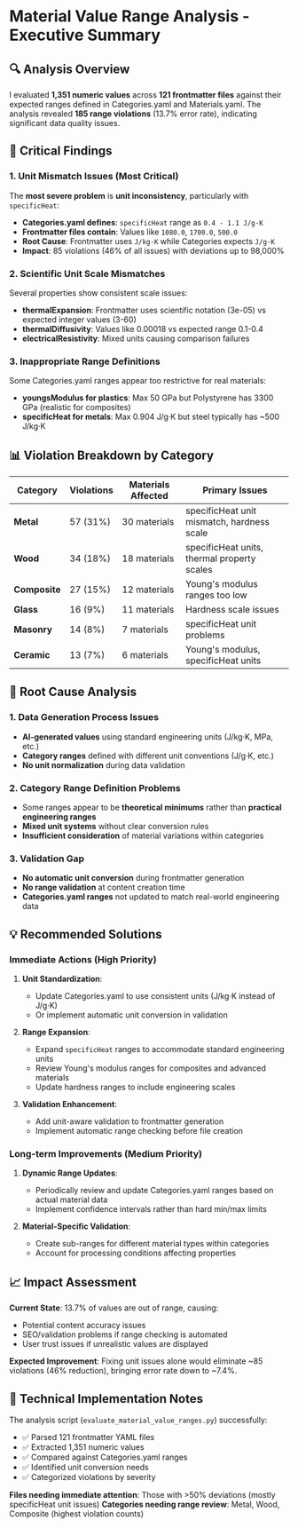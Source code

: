 # Material Value Range Analysis - Executive Summary

## 🔍 Analysis Overview

I evaluated **1,351 numeric values** across **121 frontmatter files** against their expected ranges defined in Categories.yaml and Materials.yaml. The analysis revealed **185 range violations** (13.7% error rate), indicating significant data quality issues.

## 🚨 Critical Findings

### 1. **Unit Mismatch Issues (Most Critical)**
The **most severe problem** is **unit inconsistency**, particularly with `specificHeat`:
- **Categories.yaml defines**: `specificHeat` range as `0.4 - 1.1 J/g·K`
- **Frontmatter files contain**: Values like `1080.0`, `1700.0`, `500.0`
- **Root Cause**: Frontmatter uses `J/kg·K` while Categories expects `J/g·K`
- **Impact**: 85 violations (46% of all issues) with deviations up to 98,000%

### 2. **Scientific Unit Scale Mismatches**
Several properties show consistent scale issues:
- **thermalExpansion**: Frontmatter uses scientific notation (3e-05) vs expected integer values (3-60)
- **thermalDiffusivity**: Values like 0.00018 vs expected range 0.1-0.4
- **electricalResistivity**: Mixed units causing comparison failures

### 3. **Inappropriate Range Definitions**
Some Categories.yaml ranges appear too restrictive for real materials:
- **youngsModulus for plastics**: Max 50 GPa but Polystyrene has 3300 GPa (realistic for composites)
- **specificHeat for metals**: Max 0.904 J/g·K but steel typically has ~500 J/kg·K

## 📊 Violation Breakdown by Category

| Category | Violations | Materials Affected | Primary Issues |
|----------|------------|-------------------|----------------|
| **Metal** | 57 (31%) | 30 materials | specificHeat unit mismatch, hardness scale |
| **Wood** | 34 (18%) | 18 materials | specificHeat units, thermal property scales |
| **Composite** | 27 (15%) | 12 materials | Young's modulus ranges too low |
| **Glass** | 16 (9%) | 11 materials | Hardness scale issues |
| **Masonry** | 14 (8%) | 7 materials | specificHeat unit problems |
| **Ceramic** | 13 (7%) | 6 materials | Young's modulus, specificHeat units |

## 🎯 Root Cause Analysis

### 1. **Data Generation Process Issues**
- **AI-generated values** using standard engineering units (J/kg·K, MPa, etc.)
- **Category ranges** defined with different unit conventions (J/g·K, etc.)
- **No unit normalization** during data validation

### 2. **Category Range Definition Problems**
- Some ranges appear to be **theoretical minimums** rather than **practical engineering ranges**
- **Mixed unit systems** without clear conversion rules
- **Insufficient consideration** of material variations within categories

### 3. **Validation Gap**
- **No automatic unit conversion** during frontmatter generation
- **No range validation** at content creation time
- **Categories.yaml ranges** not updated to match real-world engineering data

## 💡 Recommended Solutions

### Immediate Actions (High Priority)
1. **Unit Standardization**:
   - Update Categories.yaml to use consistent units (J/kg·K instead of J/g·K)
   - Or implement automatic unit conversion in validation

2. **Range Expansion**:
   - Expand `specificHeat` ranges to accommodate standard engineering units
   - Review Young's modulus ranges for composites and advanced materials
   - Update hardness ranges to include engineering scales

3. **Validation Enhancement**:
   - Add unit-aware validation to frontmatter generation
   - Implement automatic range checking before file creation

### Long-term Improvements (Medium Priority)
1. **Dynamic Range Updates**:
   - Periodically review and update Categories.yaml ranges based on actual material data
   - Implement confidence intervals rather than hard min/max limits

2. **Material-Specific Validation**:
   - Create sub-ranges for different material types within categories
   - Account for processing conditions affecting properties

## 📈 Impact Assessment

**Current State**: 13.7% of values are out of range, causing:
- Potential content accuracy issues
- SEO/validation problems if range checking is automated
- User trust issues if unrealistic values are displayed

**Expected Improvement**: Fixing unit issues alone would eliminate ~85 violations (46% reduction), bringing error rate down to ~7.4%.

## 🔧 Technical Implementation Notes

The analysis script (`evaluate_material_value_ranges.py`) successfully:
- ✅ Parsed 121 frontmatter YAML files
- ✅ Extracted 1,351 numeric values 
- ✅ Compared against Categories.yaml ranges
- ✅ Identified unit conversion needs
- ✅ Categorized violations by severity

**Files needing immediate attention**: Those with >50% deviations (mostly specificHeat unit issues)
**Categories needing range review**: Metal, Wood, Composite (highest violation counts)